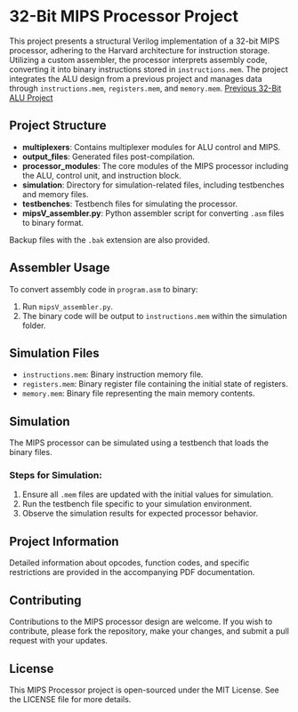 # 32-Bit MIPS Processor Project

This project presents a structural Verilog implementation of a 32-bit MIPS processor, adhering to the Harvard architecture for instruction storage. Utilizing a custom assembler, the processor interprets assembly code, converting it into binary instructions stored in `instructions.mem`. The project integrates the ALU design from a previous project and manages data through `instructions.mem`, `registers.mem`, and `memory.mem`. [Previous 32-Bit ALU Project](https://github.com/bashtag/Arithmetic-Logic-Unit-With-CLL)

## Project Structure

- **multiplexers**: Contains multiplexer modules for ALU control and MIPS.
- **output_files**: Generated files post-compilation.
- **processor_modules**: The core modules of the MIPS processor including the ALU, control unit, and instruction block.
- **simulation**: Directory for simulation-related files, including testbenches and memory files.
- **testbenches**: Testbench files for simulating the processor.
- **mipsV_assembler.py**: Python assembler script for converting `.asm` files to binary format.

Backup files with the `.bak` extension are also provided.

## Assembler Usage

To convert assembly code in `program.asm` to binary:

1. Run `mipsV_assembler.py`.
2. The binary code will be output to `instructions.mem` within the simulation folder.

## Simulation Files

- `instructions.mem`: Binary instruction memory file.
- `registers.mem`: Binary register file containing the initial state of registers.
- `memory.mem`: Binary file representing the main memory contents.

## Simulation

The MIPS processor can be simulated using a testbench that loads the binary files.

### Steps for Simulation:

1. Ensure all `.mem` files are updated with the initial values for simulation.
2. Run the testbench file specific to your simulation environment.
3. Observe the simulation results for expected processor behavior.

## Project Information

Detailed information about opcodes, function codes, and specific restrictions are provided in the accompanying PDF documentation.

## Contributing

Contributions to the MIPS processor design are welcome. If you wish to contribute, please fork the repository, make your changes, and submit a pull request with your updates.

## License

This MIPS Processor project is open-sourced under the MIT License. See the LICENSE file for more details.
